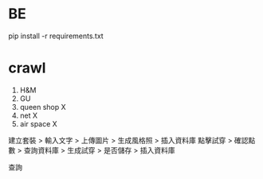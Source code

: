 # BE
pip install -r requirements.txt

# crawl
1. H&M 
2. GU
3. queen shop X
4. net X
5. air space X

建立套裝 > 輸入文字 > 上傳圖片 > 生成風格照 > 插入資料庫
點擊試穿 > 確認點數 > 查詢資料庫 > 生成試穿 > 是否儲存 > 插入資料庫

查詢